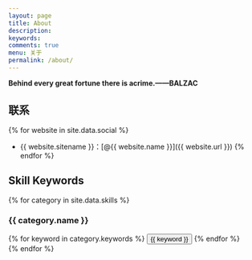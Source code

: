 ```yaml
---
layout: page
title: About
description: 
keywords: 
comments: true
menu: 关于
permalink: /about/
---
```


**Behind every great fortune there is acrime.——BALZAC**

## 联系

{% for website in site.data.social %}
* {{ website.sitename }}：[@{{ website.name }}]({{ website.url }})
{% endfor %}

## Skill Keywords

{% for category in site.data.skills %}
### {{ category.name }}
<div class="btn-inline">
{% for keyword in category.keywords %}
<button class="btn btn-outline" type="button">{{ keyword }}</button>
{% endfor %}
</div>
{% endfor %}
